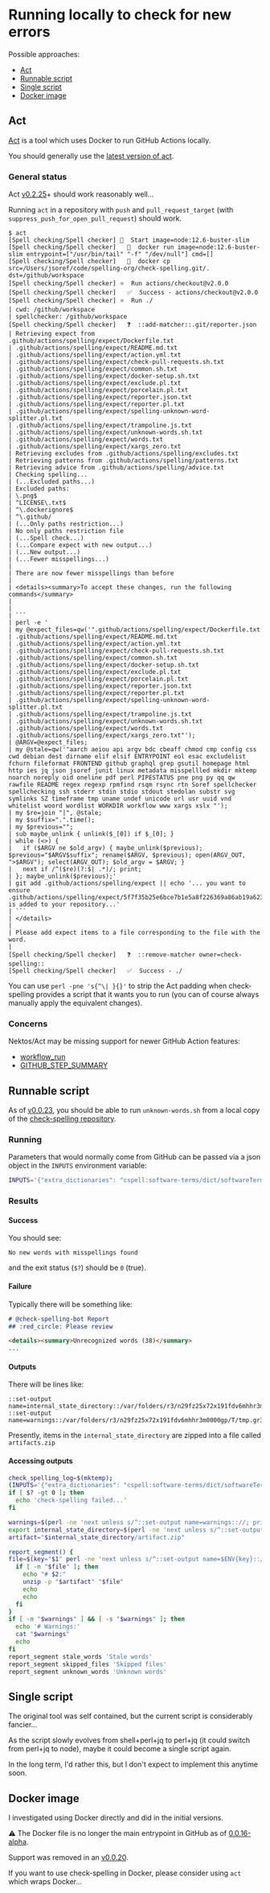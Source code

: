 # Running locally to check for new errors

Possible approaches:

- [Act](#act)
- [Runnable script](#Runnable-script)
- [Single script](#Single-script)
- [Docker image](#Docker-image)

## Act

[Act](https://github.com/nektos/act) is a tool which uses Docker to run GitHub Actions locally.

You should generally use the [latest version of act](https://github.com/nektos/act/releases/latest).

### General status

Act [v0.2.25](https://github.com/nektos/act/releases/tag/v0.2.25)+ should work reasonably well...

Running `act` in a repository with `push` and `pull_request_target` (with `suppress_push_for_open_pull_request`) should work.

````
$ act
[Spell checking/Spell checker] 🚀  Start image=node:12.6-buster-slim
[Spell checking/Spell checker]   🐳  docker run image=node:12.6-buster-slim entrypoint=["/usr/bin/tail" "-f" "/dev/null"] cmd=[]
[Spell checking/Spell checker]   🐳  docker cp src=/Users/jsoref/code/spelling-org/check-spelling.git/. dst=/github/workspace
[Spell checking/Spell checker] ⭐  Run actions/checkout@v2.0.0
[Spell checking/Spell checker]   ✅  Success - actions/checkout@v2.0.0
[Spell checking/Spell checker] ⭐  Run ./
| cwd: /github/workspace
| spellchecker: /github/workspace
[Spell checking/Spell checker]   ❓  ::add-matcher::.git/reporter.json
| Retrieving expect from .github/actions/spelling/expect/Dockerfile.txt
| .github/actions/spelling/expect/README.md.txt
| .github/actions/spelling/expect/action.yml.txt
| .github/actions/spelling/expect/check-pull-requests.sh.txt
| .github/actions/spelling/expect/common.sh.txt
| .github/actions/spelling/expect/docker-setup.sh.txt
| .github/actions/spelling/expect/exclude.pl.txt
| .github/actions/spelling/expect/porcelain.pl.txt
| .github/actions/spelling/expect/reporter.json.txt
| .github/actions/spelling/expect/reporter.pl.txt
| .github/actions/spelling/expect/spelling-unknown-word-splitter.pl.txt
| .github/actions/spelling/expect/trampoline.js.txt
| .github/actions/spelling/expect/unknown-words.sh.txt
| .github/actions/spelling/expect/words.txt
| .github/actions/spelling/expect/xargs_zero.txt
| Retrieving excludes from .github/actions/spelling/excludes.txt
| Retrieving patterns from .github/actions/spelling/patterns.txt
| Retrieving advice from .github/actions/spelling/advice.txt
| Checking spelling...
| (...Excluded paths...)
| Excluded paths:
| \.png$
| ^LICENSE\.txt$
| ^\.dockerignore$
| ^\.github/
| (...Only paths restriction...)
| No only paths restriction file
| (...Spell check...)
| (...Compare expect with new output...)
| (...New output...)
| (...Fewer misspellings...)
|
| There are now fewer misspellings than before
|
| <details><summary>To accept these changes, run the following commands</summary>
|
|
| ```
| perl -e '
| my @expect_files=qw('".github/actions/spelling/expect/Dockerfile.txt
| .github/actions/spelling/expect/README.md.txt
| .github/actions/spelling/expect/action.yml.txt
| .github/actions/spelling/expect/check-pull-requests.sh.txt
| .github/actions/spelling/expect/common.sh.txt
| .github/actions/spelling/expect/docker-setup.sh.txt
| .github/actions/spelling/expect/exclude.pl.txt
| .github/actions/spelling/expect/porcelain.pl.txt
| .github/actions/spelling/expect/reporter.json.txt
| .github/actions/spelling/expect/reporter.pl.txt
| .github/actions/spelling/expect/spelling-unknown-word-splitter.pl.txt
| .github/actions/spelling/expect/trampoline.js.txt
| .github/actions/spelling/expect/unknown-words.sh.txt
| .github/actions/spelling/expect/words.txt
| .github/actions/spelling/expect/xargs_zero.txt"');
| @ARGV=@expect_files;
| my @stale=qw('"aarch aeiou api argv bdc cbeaff chmod cmp config css cwd debian dest dirname elif elsif ENTRYPOINT eol esac excludelist fchurn fileformat FRONTEND github graphql grep gsutil homepage html http ies jq json jsoref junit linux metadata misspellled mkdir mktemp noarch noreply oid oneline pdf perl PIPESTATUS pne png py qq qw rawfile README regex regexp rpmfind rsqm rsync rtn Soref spellchecker spellchecking ssh stderr stdin stdio stdout stedolan substr svg symlinks SZ timeframe tmp uname undef unicode url usr uuid vnd whitelist woord wordlist WORKDIR workflow www xargs xslx "');
| my $re=join "|", @stale;
| my $suffix=".".time();
| my $previous="";
| sub maybe_unlink { unlink($_[0]) if $_[0]; }
| while (<>) {
|   if ($ARGV ne $old_argv) { maybe_unlink($previous); $previous="$ARGV$suffix"; rename($ARGV, $previous); open(ARGV_OUT, ">$ARGV"); select(ARGV_OUT); $old_argv = $ARGV; }
|   next if /^($re)(?:$| .*)/; print;
| }; maybe_unlink($previous);'
| git add .github/actions/spelling/expect || echo '... you want to ensure .github/actions/spelling/expect/5f7f35b25e6bce7b1e5a8f226369a86ab19a623e.txt is added to your repository...'
| ```
| </details>
|
| Please add expect items to a file corresponding to the file with the word.
|
[Spell checking/Spell checker]   ❓  ::remove-matcher owner=check-spelling::
[Spell checking/Spell checker]   ✅  Success - ./
````

You can use `perl -pne 's{^\| }{}'` to strip the Act padding when check-spelling provides a script that it wants you to run (you can of course always manually apply the equivalent changes).

### Concerns

Nektos/Act may be missing support for newer GitHub Action features:

- [workflow_run](https://github.blog/2020-08-03-github-actions-improvements-for-fork-and-pull-request-workflows/)
- [GITHUB_STEP_SUMMARY](https://github.blog/2022-05-09-supercharging-github-actions-with-job-summaries/)

## Runnable script

As of [v0.0.23](https://github.com/check-spelling/check-spelling/releases/tag/v0.0.23), you should be able to run `unknown-words.sh` from a local copy of the [check-spelling repository](https://github.com/check-spelling/check-spelling).


### Running

Parameters that would normally come from GitHub can be passed via a json object in the `INPUTS` environment variable:

```sh
INPUTS='{"extra_dictionaries": "cspell:software-terms/dict/softwareTerms.txt cspell:php/dict/php.txt cspell:node/node.txt cspell:python/src/python/python-lib.txt"}' ~/check-spelling/unknown-words.sh
```

### Results

#### Success

You should see:

```
No new words with misspellings found
```

and the exit status (`$?`) should be `0` (true).

#### Failure

Typically there will be something like:

```markdown
# @check-spelling-bot Report
## :red_circle: Please review

<details><summary>Unrecognized words (38)</summary>
...
```

#### Outputs

There will be lines like:

```
::set-output name=internal_state_directory::/var/folders/r3/n29fz25x72x191fdv6mhhr3m0000gp/T/tmp.mFX5l0SFiO
::set-output name=warnings::/var/folders/r3/n29fz25x72x191fdv6mhhr3m0000gp/T/tmp.gr3kG8pJRq/warnings.txt
```

Presently, items in the `internal_state_directory` are zipped into a file called `artifacts.zip`

#### Accessing outputs

```sh
check_spelling_log=$(mktemp);
(INPUTS='{"extra_dictionaries": "cspell:software-terms/dict/softwareTerms.txt cspell:php/dict/php.txt cspell:node/node.txt cspell:python/src/python/python-lib.txt"}' ~/check-spelling/unknown-words.sh 2>&1 ) > "$check_spelling_log"
if [ $? -gt 0 ]; then
  echo 'check-spelling failed...'
fi

warnings=$(perl -ne 'next unless s/^::set-output name=warnings:://; print' "$check_spelling_log")
export internal_state_directory=$(perl -ne 'next unless s/^::set-output name=internal_state_directory:://; print' "$check_spelling_log")
artifact="$internal_state_directory/artifact.zip"

report_segment() {
file=$(key="$1" perl -ne 'next unless s/^::set-output name=$ENV{key}:://; s!$ENV{internal_state_directory}/!!; print' "$check_spelling_log")
  if [ -n "$file" ]; then
    echo "# $2:"
    unzip -p "$artifact" "$file"
    echo
    echo
  fi
}
if [ -n "$warnings" ] && [ -s "$warnings" ]; then
  echo '# Warnings:'
  cat "$warnings"
  echo
fi
report_segment stale_words 'Stale words'
report_segment skipped_files 'Skipped files'
report_segment unknown_words 'Unknown words'
```

## Single script

The original tool was self contained, but the current script is considerably fancier...

As the script slowly evolves from shell+perl+jq to perl+jq (it could switch from perl+jq to node), maybe it could become a single script again.

In the long term, I'd rather this, but I don't expect to implement this anytime soon.

## Docker image

I investigated using Docker directly and did in the initial versions.

⚠️ The Docker file is no longer the main entrypoint in GitHub as of [0.0.16-alpha](https://github.com/check-spelling/check-spelling/releases/tag/0.0.16-alpha).

Support was removed in an [v0.0.20](https://github.com/check-spelling/check-spelling/releases/tag/v0.0.20).

If you want to use check-spelling in Docker, please consider using `act` which wraps Docker...
